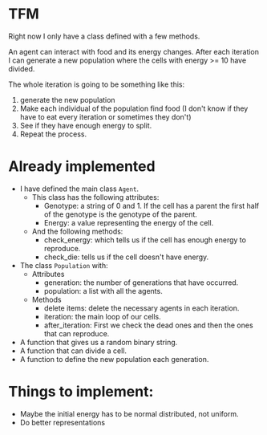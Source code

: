 # TFM

Right now I only have a class defined with a few methods.

An agent can interact with food and its energy changes. After each iteration I can generate a new population where the cells with energy >= 10 have divided. 

The whole iteration is going to be something like this:
1. generate the new population
2. Make each individual of the population find food (I don't know if they have to eat every iteration or sometimes they don't)
3. See if they have enough energy to split.
4. Repeat the process.

# Already implemented
* I have defined the main class `Agent`.
    * This class has the following attributes:
        * Genotype: a string of 0 and 1. If the cell has a parent the first half of the genotype is the genotype of the parent.
        * Energy: a value representing the energy of the cell.
    * And the following methods:
        * check_energy: which tells us if the cell has enough energy to reproduce.
        * check_die: tells us if the cell doesn't have energy.
* The class `Population` with:
    * Attributes
        * generation: the number of generations that have occurred.
        * population: a list with all the agents.
    * Methods
        * delete items: delete the necessary agents in each iteration.
        * iteration: the main loop of our cells.
        * after_iteration: First we check the dead ones and then the ones that can reproduce.
* A function that gives us a random binary string.
* A function that can divide a cell.
* A function to define the new population each generation.

# Things to implement:
* Maybe the initial energy has to be normal distributed, not uniform.
* Do better representations
